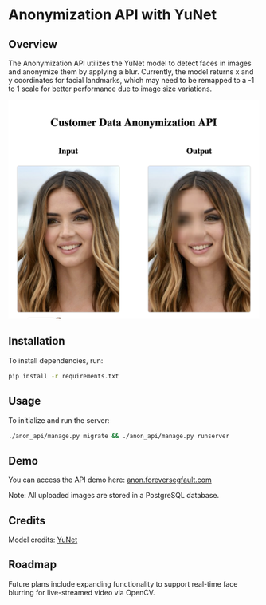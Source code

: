 # Anonymization API with YuNet

## Overview

The Anonymization API utilizes the YuNet model to detect faces in images and anonymize them by applying a blur. Currently, the model returns x and y coordinates for facial landmarks, which may need to be remapped to a -1 to 1 scale for better performance due to image size variations.

![preview](/repo-assets/ana.png "Detection example")

## Installation

To install dependencies, run:

```bash
pip install -r requirements.txt
```

## Usage

To initialize and run the server:

```bash
./anon_api/manage.py migrate && ./anon_api/manage.py runserver
```

## Demo

You can access the API demo here: [anon.foreversegfault.com](https://anon.foreversegfault.com)

Note: All uploaded images are stored in a PostgreSQL database.

## Credits

Model credits: [YuNet](https://github.com/ShiqiYu/libfacedetection)

## Roadmap

Future plans include expanding functionality to support real-time face blurring for live-streamed video via OpenCV.